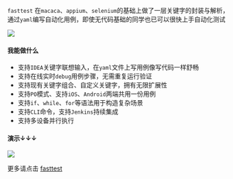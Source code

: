 `fasttest` 在`macaca`、`appium`、`selenium`的基础上做了一层关键字的封装与解析，通过`yaml`编写自动化用例，即使无代码基础的同学也已可以很快上手自动化测试

![](https://img.shields.io/badge/python-3.7-green) 

#### 我能做什么
- 支持`IDEA`关键字联想输入，在`yaml`文件上写用例像写代码一样舒畅
- 支持在线实时`debug`用例步骤，无需重复运行验证
- 支持现有关键字组合、自定义关键字，拥有无限扩展性
- 支持`PO`模式、支持`iOS`、`Android`两端共用一份用例
- 支持`if`、`while`、`for`等语法用于构造复杂场景
- 支持`CLI`命令，支持`Jenkins`持续集成
- 支持多设备并行执行

#### 演示↓↓↓
![](https://github.com/Jodeee/fasttest/blob/master/demo.gif)

更多请点击 [fasttest](https://www.yuque.com/jodeee/vt6gkg/oue9xb)

